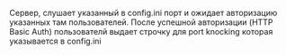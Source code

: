Сервер, слушает указанный в config.ini порт
и ожидает авторизацию указанных там пользователей.
После успешной авторизации (HTTP Basic Auth)
пользователй выдает строчку для port knocking которая
указывается в config.ini
